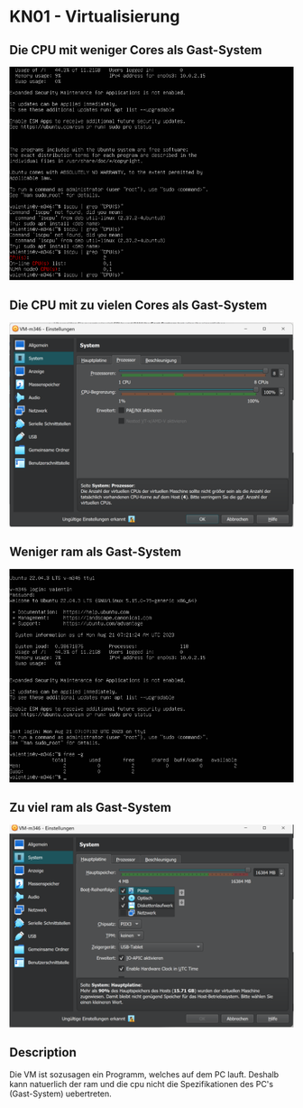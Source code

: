 # KN01 - Virtualisierung
## Die CPU mit weniger Cores als Gast-System
![Alt text](cpu-less.png)

## Die CPU mit zu vielen Cores als Gast-System
![Alt text](cpu-more.png)

## Weniger ram als Gast-System
![Alt text](ram-less.png)

## Zu viel ram als Gast-System
![Alt text](ram-more.png)

## Description
Die VM ist sozusagen ein Programm, welches auf dem PC lauft. Deshalb kann natuerlich der ram und die cpu nicht die Spezifikationen des PC's (Gast-System) uebertreten. 


